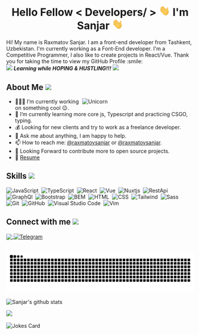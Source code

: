 <h1 align="center"> 
  Hello Fellow < Developers/ >
  <img src="https://raw.githubusercontent.com/ABSphreak/ABSphreak/master/gifs/Hi.gif" width="30">
  I'm Sanjar
  <img src="https://raw.githubusercontent.com/ABSphreak/ABSphreak/master/gifs/Hi.gif" width="30">
</h1>

<div size='20px'>
  Hi! My name is Raxmatov Sanjar.
  I am a front-end developer from Tashkent, Uzbekistan. I'm currently working as a Font-End developer. I'm a Competitive Programmer, I also like   to create projects in React/Vue. Thank you for taking the time to view my GitHub Profile :smile:
</div>

<div>
  <img src="https://media.giphy.com/media/VgCDAzcKvsR6OM0uWg/giphy.gif" width="50" /> 
  <b><i>Learning while HOPING & HUSTLING!!!</i></b>
  <img src="https://media.giphy.com/media/7j2hfyeVcDtf2/giphy.gif" width="50" />
</div>
  
<h2>
  About Me 
  <img src = "https://media0.giphy.com/media/KDDpcKigbfFpnejZs6/giphy.gif?cid=ecf05e47oy6f4zjs8g1qoiystc56cu7r9tb8a1fe76e05oty&rid=giphy.gif" width="200">
</h2>

<img align="right" width="300" alt="Unicorn" src="https://media.giphy.com/media/3ohs4BSacFKI7A717y/giphy.gif" />

- 👨🏽‍💻  I’m currently working on something cool :wink:.
- 🌱  I’m currently learning more core js, Typescript and practicing CSGO, typing. 
- 💰  Looking for new clients and try to work as a freelance developer.
- 💬  Ask me about anything, I am happy to help.
- 📫 How to reach me: [@raxmatovsanjar](https://t.me/raxmatovsanjar) or [@raxmatovsanjar](https://www.linkedin.com/in/raxmatovsanjar).
- 👀 Looking Forward to contribute more to open source projects.
- 📝 [Resume](https://www.cakeresume.com/sanjar-raxmatov)

<h2> 
  Skills
  <img src="https://media2.giphy.com/media/QssGEmpkyEOhBCb7e1/giphy.gif?cid=ecf05e47a0n3gi1bfqntqmob8g9aid1oyj2wr3ds3mg700bl&rid=giphy.gif" width="32">
</h2>
  
![JavaScript](https://img.shields.io/badge/-JavaScript-05122A?style=flat&logo=javascript)&nbsp;
![TypeScript](https://img.shields.io/badge/-TypeScript-05122A?style=flat&logo=typescript)&nbsp;
![React](https://img.shields.io/badge/-React-05122A?style=flat&logo=react)&nbsp;
![Vue](https://img.shields.io/badge/-Vue-05122A?style=flat&logo=vue)&nbsp;
![Nuxtjs](https://img.shields.io/badge/-Nuxtjs-05122A?style=flat&logo=nuxtjs)&nbsp;
![RestApi](https://img.shields.io/badge/-RestApi-05122A?style=flat&logo=restapi)&nbsp;
![GraphQl](https://img.shields.io/badge/-GraphQl-05122A?style=flat&logo=graphql)&nbsp;
![Bootstrap](https://img.shields.io/badge/-Bootstrap-05122A?style=flat&logo=bootstrap&logoColor=563D7C)&nbsp;
![BEM](https://img.shields.io/badge/-BEM-05122A?style=flat&logo=bem)&nbsp;
![HTML](https://img.shields.io/badge/-HTML-05122A?style=flat&logo=HTML5)&nbsp;
![CSS](https://img.shields.io/badge/-CSS-05122A?style=flat&logo=CSS3&logoColor=1572B6)&nbsp;
![Tailwind](https://img.shields.io/badge/-Tailwind-05122A?style=flat&logo=Tailwind&logoColor=1572B6)&nbsp;
![Sass](https://img.shields.io/badge/-Sass-05122A?style=flat&logo=sass&logoColor=1572B6)&nbsp;
![Git](https://img.shields.io/badge/-Git-05122A?style=flat&logo=git)&nbsp;
![GitHub](https://img.shields.io/badge/-GitHub-05122A?style=flat&logo=github)&nbsp;
![Visual Studio Code](https://img.shields.io/badge/-Visual%20Studio%20Code-05122A?style=flat&logo=visual-studio-code&logoColor=007ACC)&nbsp;
![Vim](https://img.shields.io/badge/-Vim-05122A?style=flat&logo=vim)&nbsp;

<h2>
  Connect with me
  <img src='https://raw.githubusercontent.com/ShahriarShafin/ShahriarShafin/main/Assets/handshake.gif' width="100">
</h2>
<a target="_blank" href='https://www.linkedin.com/in/raxmatovsanjar'>
  <img width='100' align='center' src="https://img.shields.io/badge/LinkedIn-0077B5?style=for-the-badge&logo=linkedin&logoColor=white"/>
</a> 
<a target="_blank" href="https://t.me/raxmatovsanjar">
  <img width='100' align='center' alt="Telegram" src="https://img.shields.io/badge/Telegram-2CA5E0?style=for-the-badge&logo=telegram&logoColor=white">
</a>
<br><br>
  
<!-- Don't Run Contribution Graph(Generate Snake) Action on your default Branch-->
![𝙶𝚒𝚝𝚑𝚞𝚋 𝙲𝚘𝚗𝚝𝚛𝚒𝚋𝚞𝚝𝚒𝚘𝚗 𝙶𝚛𝚊𝚙𝚑](https://github.com/JayantGoel001/JayantGoel001/blob/master/github-contribution-grid-snake.svg)
<!-- Don't Run Contribution Graph(Generate Snake) Action on your default Branch -->

<p>
  <img src="https://github-readme-stats.anuraghazra1.vercel.app/api?username=raxmatovsanjar&show_icons=true&include_all_commits=true&theme=onedark" alt="Sanjar's github stats" />
</p>

<p>
  <!-- Change the `github-readme-stats.anuraghazra1.vercel.app` to `github-readme-stats.vercel.app`  -->
  <img src="https://github-readme-stats.anuraghazra1.vercel.app/api/top-langs/?username=raxmatovsanjar&layout=compact&theme=onedark" />
</p>

![Jokes Card](https://readme-jokes.vercel.app/api?theme=tokyonight)
